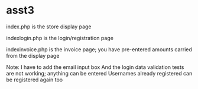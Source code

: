 # asst3


index.php is the store display page

indexlogin.php is the login/registration page

indexinvoice.php is the invoice page;
  you have pre-entered amounts carried from the display page
  
  
 Note: 
 I have to add the email input box
 And the login data validation tests are not working; anything can be entered
 Usernames already registered can be registered again too
